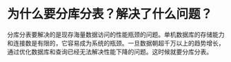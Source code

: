 # 为什么要分库分表？解决了什么问题？
分库分表要解决的是现存海量数据访问的性能瓶颈的问题。单机数据库的存储能力和连接数是有限的，它容易成为系统的瓶颈。一旦数据朝超千万以上的趋势增长，通过优化数据库和查询已经无法解决性能下降的问题。这时候就要分库分表。